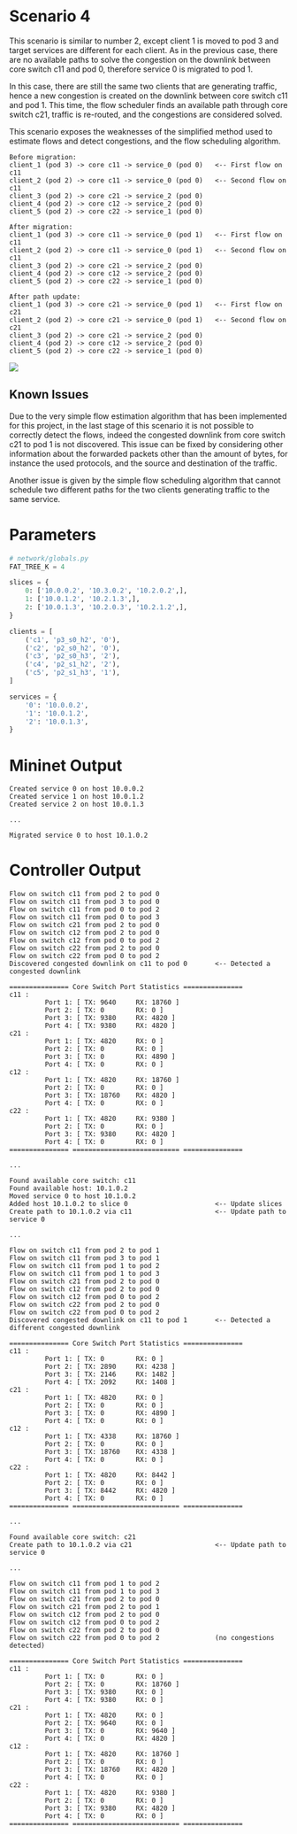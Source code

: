 # Scenario 4

This scenario is similar to number 2, except client 1 is moved to pod 3 and target services are different for each client. As in the previous case, there are no available paths to solve the congestion on the downlink between core switch c11 and pod 0, therefore service 0 is migrated to pod 1. 

In this case, there are still the same two clients that are generating traffic, hence a new congestion is created on the downlink between core switch c11 and pod 1. This time, the flow scheduler finds an available path through core switch c21, traffic is re-routed, and the congestions are considered solved.  

This scenario exposes the weaknesses of the simplified method used to estimate flows and detect congestions, and the flow scheduling algorithm.  

```
Before migration:
client_1 (pod 3) -> core c11 -> service_0 (pod 0)   <-- First flow on c11
client_2 (pod 2) -> core c11 -> service_0 (pod 0)   <-- Second flow on c11
client_3 (pod 2) -> core c21 -> service_2 (pod 0)  
client_4 (pod 2) -> core c12 -> service_2 (pod 0)  
client_5 (pod 2) -> core c22 -> service_1 (pod 0)  

After migration:
client_1 (pod 3) -> core c11 -> service_0 (pod 1)   <-- First flow on c11
client_2 (pod 2) -> core c11 -> service_0 (pod 1)   <-- Second flow on c11
client_3 (pod 2) -> core c21 -> service_2 (pod 0)  
client_4 (pod 2) -> core c12 -> service_2 (pod 0)  
client_5 (pod 2) -> core c22 -> service_1 (pod 0)  

After path update:
client_1 (pod 3) -> core c21 -> service_0 (pod 1)   <-- First flow on c21
client_2 (pod 2) -> core c21 -> service_0 (pod 1)   <-- Second flow on c21
client_3 (pod 2) -> core c21 -> service_2 (pod 0)  
client_4 (pod 2) -> core c12 -> service_2 (pod 0)  
client_5 (pod 2) -> core c22 -> service_1 (pod 0)  
```

<img src="./images/scenario_3.png">

## Known Issues

Due to the very simple flow estimation algorithm that has been implemented for this project, in the last stage of this scenario it is not possible to correctly detect the flows, indeed the congested downlink from core switch c21 to pod 1 is not discovered. This issue can be fixed by considering other information about the forwarded packets other than the amount of bytes, for instance the used protocols, and the source and destination of the traffic.  

Another issue is given by the simple flow scheduling algorithm that cannot schedule two different paths for the two clients generating traffic to the same service. 

# Parameters

```python
# network/globals.py
FAT_TREE_K = 4

slices = {
    0: ['10.0.0.2', '10.3.0.2', '10.2.0.2',],
    1: ['10.0.1.2', '10.2.1.3',],
    2: ['10.0.1.3', '10.2.0.3', '10.2.1.2',],
}

clients = [
    ('c1', 'p3_s0_h2', '0'),
    ('c2', 'p2_s0_h2', '0'),
    ('c3', 'p2_s0_h3', '2'),
    ('c4', 'p2_s1_h2', '2'),
    ('c5', 'p2_s1_h3', '1'),
]

services = {
    '0': '10.0.0.2',
    '1': '10.0.1.2',
    '2': '10.0.1.3',
}
```

# Mininet Output


```
Created service 0 on host 10.0.0.2
Created service 1 on host 10.0.1.2
Created service 2 on host 10.0.1.3

...

Migrated service 0 to host 10.1.0.2
```

# Controller Output

```
Flow on switch c11 from pod 2 to pod 0
Flow on switch c11 from pod 3 to pod 0
Flow on switch c11 from pod 0 to pod 2
Flow on switch c11 from pod 0 to pod 3
Flow on switch c21 from pod 2 to pod 0
Flow on switch c12 from pod 2 to pod 0
Flow on switch c12 from pod 0 to pod 2
Flow on switch c22 from pod 2 to pod 0
Flow on switch c22 from pod 0 to pod 2
Discovered congested downlink on c11 to pod 0       <-- Detected a congested downlink

=============== Core Switch Port Statistics ===============
c11 :
         Port 1: [ TX: 9640     RX: 18760 ]
         Port 2: [ TX: 0        RX: 0 ]
         Port 3: [ TX: 9380     RX: 4820 ]
         Port 4: [ TX: 9380     RX: 4820 ]
c21 :
         Port 1: [ TX: 4820     RX: 0 ]
         Port 2: [ TX: 0        RX: 0 ]
         Port 3: [ TX: 0        RX: 4890 ]
         Port 4: [ TX: 0        RX: 0 ]
c12 :
         Port 1: [ TX: 4820     RX: 18760 ]
         Port 2: [ TX: 0        RX: 0 ]
         Port 3: [ TX: 18760    RX: 4820 ]
         Port 4: [ TX: 0        RX: 0 ]
c22 :
         Port 1: [ TX: 4820     RX: 9380 ]
         Port 2: [ TX: 0        RX: 0 ]
         Port 3: [ TX: 9380     RX: 4820 ]
         Port 4: [ TX: 0        RX: 0 ]
=============== =========================== ===============

...

Found available core switch: c11
Found available host: 10.1.0.2
Moved service 0 to host 10.1.0.2
Added host 10.1.0.2 to slice 0                      <-- Update slices
Create path to 10.1.0.2 via c11                     <-- Update path to service 0

...

Flow on switch c11 from pod 2 to pod 1
Flow on switch c11 from pod 3 to pod 1
Flow on switch c11 from pod 1 to pod 2
Flow on switch c11 from pod 1 to pod 3
Flow on switch c21 from pod 2 to pod 0
Flow on switch c12 from pod 2 to pod 0
Flow on switch c12 from pod 0 to pod 2
Flow on switch c22 from pod 2 to pod 0
Flow on switch c22 from pod 0 to pod 2
Discovered congested downlink on c11 to pod 1       <-- Detected a different congested downlink

=============== Core Switch Port Statistics ===============
c11 :
         Port 1: [ TX: 0        RX: 0 ]
         Port 2: [ TX: 2890     RX: 4238 ]
         Port 3: [ TX: 2146     RX: 1482 ]
         Port 4: [ TX: 2092     RX: 1408 ]
c21 :
         Port 1: [ TX: 4820     RX: 0 ]
         Port 2: [ TX: 0        RX: 0 ]
         Port 3: [ TX: 0        RX: 4890 ]
         Port 4: [ TX: 0        RX: 0 ]
c12 :
         Port 1: [ TX: 4338     RX: 18760 ]
         Port 2: [ TX: 0        RX: 0 ]
         Port 3: [ TX: 18760    RX: 4338 ]
         Port 4: [ TX: 0        RX: 0 ]
c22 :
         Port 1: [ TX: 4820     RX: 8442 ]
         Port 2: [ TX: 0        RX: 0 ]
         Port 3: [ TX: 8442     RX: 4820 ]
         Port 4: [ TX: 0        RX: 0 ]
=============== =========================== ===============

...

Found available core switch: c21
Create path to 10.1.0.2 via c21                     <-- Update path to service 0

...

Flow on switch c11 from pod 1 to pod 2
Flow on switch c11 from pod 1 to pod 3
Flow on switch c21 from pod 2 to pod 0  
Flow on switch c21 from pod 2 to pod 1              
Flow on switch c12 from pod 2 to pod 0  
Flow on switch c12 from pod 0 to pod 2  
Flow on switch c22 from pod 2 to pod 0  
Flow on switch c22 from pod 0 to pod 2              (no congestions detected)

=============== Core Switch Port Statistics ===============
c11 :
         Port 1: [ TX: 0        RX: 0 ]
         Port 2: [ TX: 0        RX: 18760 ]
         Port 3: [ TX: 9380     RX: 0 ]
         Port 4: [ TX: 9380     RX: 0 ]
c21 :
         Port 1: [ TX: 4820     RX: 0 ]
         Port 2: [ TX: 9640     RX: 0 ]
         Port 3: [ TX: 0        RX: 9640 ]
         Port 4: [ TX: 0        RX: 4820 ]
c12 :
         Port 1: [ TX: 4820     RX: 18760 ]
         Port 2: [ TX: 0        RX: 0 ]
         Port 3: [ TX: 18760    RX: 4820 ]
         Port 4: [ TX: 0        RX: 0 ]
c22 :
         Port 1: [ TX: 4820     RX: 9380 ]
         Port 2: [ TX: 0        RX: 0 ]
         Port 3: [ TX: 9380     RX: 4820 ]
         Port 4: [ TX: 0        RX: 0 ]
=============== =========================== ===============
```
